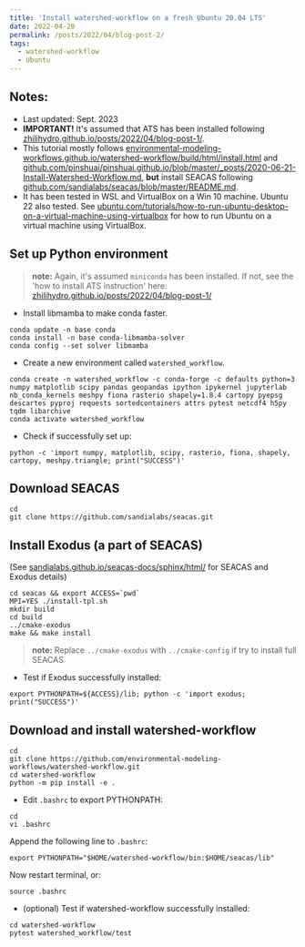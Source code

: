 ```yaml
---
title: 'Install watershed-workflow on a fresh Ubuntu 20.04 LTS'
date: 2022-04-20
permalink: /posts/2022/04/blog-post-2/
tags:
  - watershed-workflow 
  - Ubuntu
---
```


 

## Notes: 

* Last updated: Sept. 2023
* **IMPORTANT!** It's assumed that ATS has been installed following [zhilihydro.github.io/posts/2022/04/blog-post-1/](https://zhilihydro.github.io/posts/2022/04/blog-post-1/). 
* This tutorial mostly follows [environmental-modeling-workflows.github.io/watershed-workflow/build/html/install.html](https://environmental-modeling-workflows.github.io/watershed-workflow/build/html/install.html) and [github.com/pinshuai/pinshuai.github.io/blob/master/_posts/2020-06-21-Install-Watershed-Workflow.md](https://github.com/pinshuai/pinshuai.github.io/blob/master/_posts/2020-06-21-Install-Watershed-Workflow.md), **but** install SEACAS following [github.com/sandialabs/seacas/blob/master/README.md](https://github.com/sandialabs/seacas/blob/master/README.md).
* It has been tested in WSL and VirtualBox on a Win 10 machine. Ubuntu 22 also tested. See [ubuntu.com/tutorials/how-to-run-ubuntu-desktop-on-a-virtual-machine-using-virtualbox](https://ubuntu.com/tutorials/how-to-run-ubuntu-desktop-on-a-virtual-machine-using-virtualbox) for how to run Ubuntu on a virtual machine using VirtualBox.



## Set up Python environment

> **note:** Again, it's assumed `miniconda` has been installed. If not, see the 'how to install ATS instruction' here: [zhilihydro.github.io/posts/2022/04/blog-post-1/](https://zhilihydro.github.io/posts/2022/04/blog-post-1/)

* Install libmamba to make conda faster.

```
conda update -n base conda
conda install -n base conda-libmamba-solver
conda config --set solver libmamba
```

* Create a new environment called `watershed_workflow`.

```
conda create -n watershed_workflow -c conda-forge -c defaults python=3 numpy matplotlib scipy pandas geopandas ipython ipykernel jupyterlab nb_conda_kernels meshpy fiona rasterio shapely=1.8.4 cartopy pyepsg descartes pyproj requests sortedcontainers attrs pytest netcdf4 h5py tqdm libarchive
conda activate watershed_workflow
```


* Check if successfully set up:

```
python -c 'import numpy, matplotlib, scipy, rasterio, fiona, shapely, cartopy, meshpy.triangle; print("SUCCESS")'
```

## Download SEACAS

```
cd
git clone https://github.com/sandialabs/seacas.git
```

## Install Exodus (a part of SEACAS)

(See [sandialabs.github.io/seacas-docs/sphinx/html/](https://sandialabs.github.io/seacas-docs/sphinx/html/) for SEACAS and Exodus details)

```
cd seacas && export ACCESS=`pwd`
MPI=YES ./install-tpl.sh
mkdir build
cd build
../cmake-exodus
make && make install
```

> **note:** Replace `../cmake-exodus` with `../cmake-config` if try to install full SEACAS

* Test if Exodus successfully installed:

```
export PYTHONPATH=${ACCESS}/lib; python -c 'import exodus; print("SUCCESS")'
```

## Download and install watershed-workflow

```
cd
git clone https://github.com/environmental-modeling-workflows/watershed-workflow.git
cd watershed-workflow
python -m pip install -e .
```

* Edit `.bashrc` to export PYTHONPATH:

```
cd
vi .bashrc
```

Append the following line to `.bashrc`:

```
export PYTHONPATH="$HOME/watershed-workflow/bin:$HOME/seacas/lib"
```

Now restart terminal, or:

```
source .bashrc
```

* (optional) Test if watershed-workflow successfully installed:

```
cd watershed-workflow
pytest watershed_workflow/test
```
